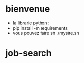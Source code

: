 # bienvenue 
- la librarie python :
- pip install -m requirements 
- vous pouvez faire sh ./mysite.sh 

# job-search

